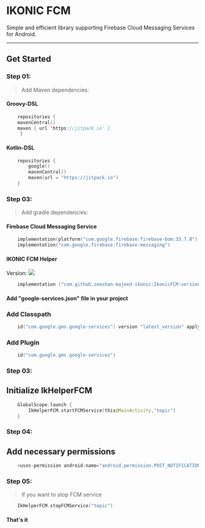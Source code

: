 # IKONIC FCM

Simple and efficient library supporting Firebase Cloud Messaging Services for Android.

---

## **Get Started**

### Step 01:

> Add Maven dependencies:

#### Groovy-DSL

```kotlin 
    repositories {
	mavenCentral()
	maven { url 'https://jitpack.io' }
     }
```
#### Kotlin-DSL

```kotlin 
    repositories {
        google()
        mavenCentral()
        maven(url = "https://jitpack.io")
    }
```
### Step 03:

> Add gradle dependencies:

#### Firebase Cloud Messaging Service

```kotlin 
    implementation(platform("com.google.firebase:firebase-bom:33.7.0"))
    implementation("com.google.firebase:firebase-messaging")
```

#### IKONIC FCM Helper
Version: [![](https://jitpack.io/v/zeeshan-majeed-ikonic/IkonicFCM.svg)](https://jitpack.io/#zeeshan-majeed-ikonic/IkonicFCM)

```kotlin 
    implementation ("com.github.zeeshan-majeed-ikonic:IkonicFCM:version")
```

#### Add "google-services.json" file in your project

### Add Classpath
```kotlin 
    id("com.google.gms.google-services") version "latest_version" apply false
```

### Add Plugin
```kotlin 
    id("com.google.gms.google-services")
```

### Step 03:

## Initialize IkHelperFCM

```kotlin 
    GlobalScope.launch {
        IkHelperFCM.startFCMService(this@MainActivity,"topic")
    }
```
### Step 04:

## Add necessary permissions
```kotlin 
    <uses-permission android:name="android.permission.POST_NOTIFICATIONS"/>
```

### Step 05:
> If you want to stop FCM service
```kotlin 
    IkHelperFCM.stopFCMService("topic")
```
#### That's it 
